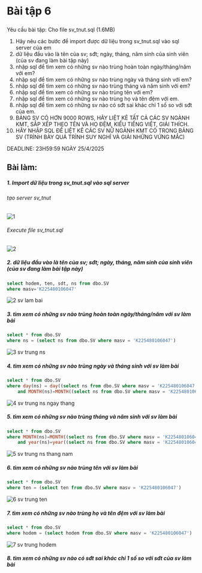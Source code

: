 # Bài tập 6
#####
Yêu cầu bài tập: 
Cho file sv_tnut.sql (1.6MB)
1. Hãy nêu các bước để import được dữ liệu trong sv_tnut.sql vào sql server của em
2. dữ liệu đầu vào là tên của sv; sđt; ngày, tháng, năm sinh của sinh viên (của sv đang làm bài tập này)
3. nhập sql để tìm xem có những sv nào trùng hoàn toàn ngày/tháng/năm với em?
4. nhập sql để tìm xem có những sv nào trùng ngày và tháng sinh với em?
5. nhập sql để tìm xem có những sv nào trùng tháng và năm sinh với em?
6. nhập sql để tìm xem có những sv nào trùng tên với em?
7. nhập sql để tìm xem có những sv nào trùng họ và tên đệm với em.
8. nhập sql để tìm xem có những sv nào có sđt sai khác chỉ 1 số so với sđt của em.
9. BẢNG SV CÓ HƠN 9000 ROWS, HÃY LIỆT KÊ TẤT CẢ CÁC SV NGÀNH KMT, SẮP XẾP THEO TÊN VÀ HỌ ĐỆM, KIỂU TIẾNG  VIỆT, GIẢI THÍCH.
10. HÃY NHẬP SQL ĐỂ LIỆT KÊ CÁC SV NỮ NGÀNH KMT CÓ TRONG BẢNG SV (TRÌNH BÀY QUÁ TRÌNH SUY NGHĨ VÀ GIẢI NHỮNG VỨNG MẮC)

DEADLINE: 23H59:59 NGÀY 25/4/2025
## Bài làm:
##### 1. Import dữ liệu trong sv_tnut.sql vào sql server
###### tạo server sv_tnut
![1](https://github.com/user-attachments/assets/1499382f-448f-4346-b20f-fd707c666499)
###### Execute file sv_tnut.sql
![2](https://github.com/user-attachments/assets/d226d6aa-ce30-40ad-9789-7fb4e9d6ac06)

##### 2. dữ liệu đầu vào là tên của sv; sđt; ngày, tháng, năm sinh của sinh viên (của sv đang làm bài tập này)
```sql
select hodem, ten, sdt, ns from dbo.SV
where masv='K225480106047'
```
![2 sv lam bai](https://github.com/user-attachments/assets/096533ea-6df3-43c7-be2f-ac67f791bca9)

##### 3. tìm xem có những sv nào trùng hoàn toàn ngày/tháng/năm với sv làm bài
```sql
select * from dbo.SV
where ns = (select ns from dbo.SV where masv = 'K225480106047')
```
![3 sv trung ns](https://github.com/user-attachments/assets/9656d7ba-f9e7-4cb3-8bfb-56fbfaf81247)

##### 4. tìm xem có những sv nào trùng ngày và tháng sinh với sv làm bài
```sql
select * from dbo.SV
where day(ns) = day((select ns from dbo.SV where masv = 'K225480106047'))
	and MONTH(ns)=MONTH((select ns from dbo.SV where masv = 'K225480106047'))
```
![4 sv trung ns ngay thang](https://github.com/user-attachments/assets/2d9668a3-3b65-402a-9564-bc08bc3098a7)

##### 5. tìm xem có những sv nào trùng tháng và năm sinh với sv làm bài
```sql
select * from dbo.SV
where MONTH(ns)=MONTH((select ns from dbo.SV where masv = 'K225480106047'))
	and year(ns)=year((select ns from dbo.SV where masv = 'K225480106047'))
```
![5 sv trung ns thang nam](https://github.com/user-attachments/assets/da5f3408-7327-4781-a7f0-16491b7c1611)

##### 6. tìm xem có những sv nào trùng tên với sv làm bài
```sql
select * from dbo.SV
where ten = (select ten from dbo.SV where masv = 'K225480106047')
```
![6 sv trung ten](https://github.com/user-attachments/assets/af944d2b-9832-4bd1-bb96-f886434a1f5c)

##### 7. tìm xem có những sv nào trùng họ và tên đệm với sv làm bài
```sql
select * from dbo.SV
where hodem = (select hodem from dbo.SV where masv = 'K225480106047')
```
![7 sv trung hodem](https://github.com/user-attachments/assets/97c7273f-3670-4eb3-b155-b295f69d7e8f)

##### 8. tìm xem có những sv nào có sđt sai khác chỉ 1 số so với sđt của sv làm bài
